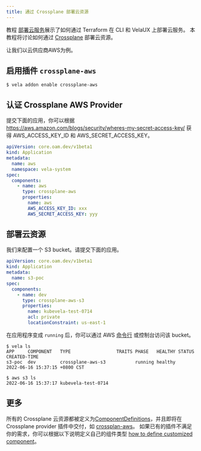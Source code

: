 ```yaml
---
title: 通过 Crossplane 部署云资源
---
```


教程 [部署云服务](../../../tutorials/consume-cloud-services.md)展示了如何通过 Terraform 在 CLI 和 VelaUX 上部署云服务。
本教程将讨论如何通过 [Crossplane](https://crossplane.io/) 部署云资源。

让我们以云供应商AWS为例。

## 启用插件 `crossplane-aws`

```shell
$ vela addon enable crossplane-aws
```

## 认证 Crossplane AWS Provider

提交下面的应用，你可以根据 https://aws.amazon.com/blogs/security/wheres-my-secret-access-key/ 获得 AWS_ACCESS_KEY_ID 和 AWS_SECRET_ACCESS_KEY。

```yaml
apiVersion: core.oam.dev/v1beta1
kind: Application
metadata:
  name: aws
  namespace: vela-system
spec:
  components:
    - name: aws
      type: crossplane-aws
      properties:
        name: aws
        AWS_ACCESS_KEY_ID: xxx
        AWS_SECRET_ACCESS_KEY: yyy

```

## 部署云资源

我们来配置一个 S3 bucket。请提交下面的应用。

```yaml
apiVersion: core.oam.dev/v1beta1
kind: Application
metadata:
  name: s3-poc
spec:
  components:
    - name: dev
      type: crossplane-aws-s3
      properties:
        name: kubevela-test-0714
        acl: private
        locationConstraint: us-east-1
```

在应用程序变成 `running` 后，你可以通过 AWS [命令行](https://aws.amazon.com/cli/?nc1=h_ls) 或控制台访问该 bucket。

```shell
$ vela ls
APP   	COMPONENT	TYPE  	             TRAITS	PHASE  	HEALTHY	STATUS	CREATED-TIME
s3-poc	dev      	crossplane-aws-s3	      	running	healthy	      	2022-06-16 15:37:15 +0800 CST

$ aws s3 ls
2022-06-16 15:37:17 kubevela-test-0714
```

## 更多

所有的 Crossplane 云资源都被定义为[ComponentDefinitions](../../../getting-started/definition.md)，并且即将在 Crossplane provider
插件中交付，如 [crossplan-aws](https://github.com/kubevela/catalog/tree/master/experimental/addons/crossplane-aws)。
如果已有的插件不满足你的需求，你可以根据以下说明定义自己的组件类型 [how to define customized component](../../../platform-engineers/components/custom-component.md)。
